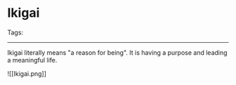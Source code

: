 # Ikigai
Tags: 

---

Ikigai literally means "a reason for being". It is having a purpose and leading a meaningful life.

![[Ikigai.png]]